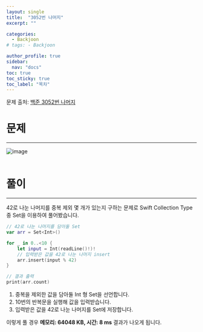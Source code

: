 ```yaml
---
layout: single
title:  "3052번 나머지"
excerpt: ""

categories:
  - Backjoon
# tags: - Backjoon

author_profile: true
sidebar:
  nav: "docs"
toc: true
toc_sticky: true
toc_label: "목차"
---
```

문제 출처: [백준 3052번 나머지](https://www.acmicpc.net/problem/3052)

# 문제
---
![image](https://user-images.githubusercontent.com/60169777/178989006-383f4972-d891-4e36-ba46-b6894ae32100.png)
<br><br>
# 풀이
---
42로 나눈 나머지를 중복 제외 몇 개가 있는지 구하는 문제로 Swift Collection Type 중 Set을 이용하여 풀어봤습니다.

```swift
// 42로 나눈 나머지를 담아둘 Set
var arr = Set<Int>()

for _ in 0..<10 {
    let input = Int(readLine()!)!
    // 입력받은 값을 42로 나눈 나머지 insert
    arr.insert(input % 42)
}

// 결과 출력
print(arr.count)
```

1. 중복을 제외한 값을 담아둘 Int 형 Set을 선언합니다.
2. 10번의 반복문을 실행해 값을 입력받습니다.
3. 입력받은 값을 42로 나눈 나머지를 Set에 저장합니다.

이렇게 풀 경우 **메모리: 64048 KB, 시간: 8 ms** 결과가 나오게 됩니다.